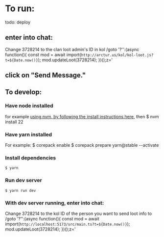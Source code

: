 # To run:
todo: deploy
## enter into chat:
Change 3728214 to the clan loot admin's ID in kol
    /goto '?'':(async function(){ const mod = await import(`http://arctur.us/kol/kol-loot.js?t=${Date.now()}`); mod.updateLoot(3728214); })();z='
## click on "Send Message."

## To develop:
### Have node installed
for example [using nvm, by following the install instructions here](https://github.com/nvm-sh/nvm), then
    $ nvm install 22

### Have yarn installed
For example:
    $ corepack enable
    $ corepack prepare yarn@stable --activate

### Install dependencies
    $ yarn

### Run dev server
    $ yarn run dev

### With dev server running, enter into chat:
Change 3728214 to the kol ID of the person you want to send loot info to
    /goto '?'':(async function(){ const mod = await import(`http://localhost:5173/src/main.ts?t=${Date.now()}`); mod.updateLoot(3728214); })();z='

